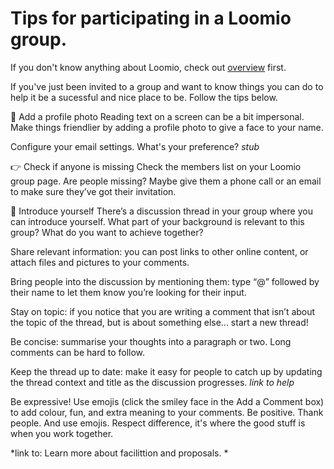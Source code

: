 # Tips for participating in a Loomio group.

If you don't know anything about Loomio, check out [overview](overview.md) first.

If you've just been invited to a group and want to know things you can do to help it be a sucessful and nice place to be. Follow the tips below.

💅 Add a profile photo
Reading text on a screen can be a bit impersonal. Make things friendlier by adding a profile photo to give a face to your name.

  Configure your email settings.
  What's your preference? *stub*

👉 Check if anyone is missing
Check the members list on your Loomio group page. Are people missing? Maybe give them a phone call or an email to make sure they’ve got their invitation.

🎤 Introduce yourself
There’s a discussion thread in your group where you can introduce yourself. What part of your background is relevant to this group? What do you want to achieve together?

  Share relevant information: you can post links to other online content, or attach files and pictures to your comments.

  Bring people into the discussion by mentioning them: type “@” followed by their name to let them know you’re looking for their input.

  Stay on topic: if you notice that you are writing a comment that isn’t about the topic of the thread, but is about something else... start a new thread!

  Be concise: summarise your thoughts into a paragraph or two. Long comments can be hard to follow.

  Keep the thread up to date: make it easy for people to catch up by updating the thread context and title as the discussion progresses. *link to help*

  Be expressive! Use emojis (click the smiley face in the Add a Comment box) to add colour, fun, and extra meaning to your comments.
  Be positive. Thank people. And use emojis. Respect difference, it's where the good stuff is when you work together.

*link to: Learn more about facilittion and proposals. *
